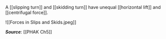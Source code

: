 A [[slipping turn]] and [[skidding turn]] have unequal [[horizontal lift]] and [[centrifugal force]].

![[Forces in Slips and Skids.jpeg]]

***Source***: [[PHAK Ch5]]

 